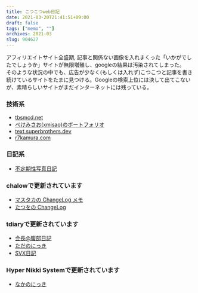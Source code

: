 ```yaml
---
title: こつこつweb日記
date: 2021-03-20T21:41:51+09:00
draft: false
tags: ["memo", ""]
archives: 2021-03
slug: 904627
---
```

アフィリエイトサイト全盛期, 記事と関係ない画像を入れまくった「いかがでしたでしょうか」サイトが無限増殖し、googleの結果は汚染されてしまった。  
そのような状況の中でも、広告が少なく(もしくは入れず)こつこつと記事を書き続けているサイトをたまに見つける。Googleの検索上位には決して出てこないが、素晴らしいサイトがまだインターネットには残っている。

### 技術系
- [tbsmcd.net](https://tbsmcd.net )
- [ぺけみさお(xmisao)のポートフォリオ](https://www.xmisao.com)
- [text․superbrothers․dev](https://text.superbrothers.dev)
- [r7kamura.com](https://r7kamura.com/)
### 日記系
- [不定期性写真日記](http://fromto.cc/hosokawa/diary/index.html)

### chalowで更新されています
- [マスタカの ChangeLog メモ](https://masutaka.net/chalow/) 
- [たつをの ChangeLog](https://chalow.net/)

### tdiaryで更新されています
- [会長@腹部日記](https://www.tamoot.net/d/)
- [ただのにっき](https://sho.tdiary.net/)
- [SVX日記](http://www.itline.jp/~svx/diary/)
### Hyper Nikki Systemで更新されています
- [なかのにっき](http://surf.ml.seikei.ac.jp/~nakano/diary/)

